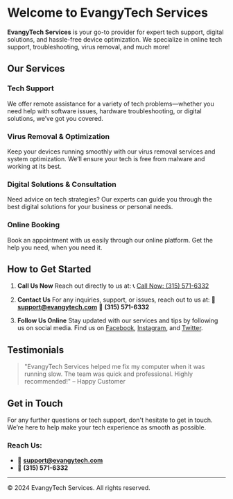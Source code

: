 
# Welcome to EvangyTech Services

**EvangyTech Services** is your go-to provider for expert tech support, digital solutions, and hassle-free device optimization. We specialize in online tech support, troubleshooting, virus removal, and much more!

## Our Services

### Tech Support
We offer remote assistance for a variety of tech problems—whether you need help with software issues, hardware troubleshooting, or digital solutions, we’ve got you covered.

### Virus Removal & Optimization
Keep your devices running smoothly with our virus removal services and system optimization. We’ll ensure your tech is free from malware and working at its best.

### Digital Solutions & Consultation
Need advice on tech strategies? Our experts can guide you through the best digital solutions for your business or personal needs.

### Online Booking
Book an appointment with us easily through our online platform. Get the help you need, when you need it.

## How to Get Started

1. **Call Us Now** 
   Reach out directly to us at: 
   📞 [Call Now: (315) 571-6332](tel:+13155716332)

2. **Contact Us** 
   For any inquiries, support, or issues, reach out to us at: 
   📧 **support@evangytech.com** 
   📱 **(315) 571-6332**

3. **Follow Us Online** 
   Stay updated with our services and tips by following us on social media. Find us on [Facebook](#), [Instagram](#), and [Twitter](#).

## Testimonials

> "EvangyTech Services helped me fix my computer when it was running slow. The team was quick and professional. Highly recommended!" 
> – Happy Customer

## Get in Touch

For any further questions or tech support, don't hesitate to get in touch. We’re here to help make your tech experience as smooth as possible.

### Reach Us:
- 📧 **support@evangytech.com**
- 📱 **(315) 571-6332**

---

© 2024 EvangyTech Services. All rights reserved.
